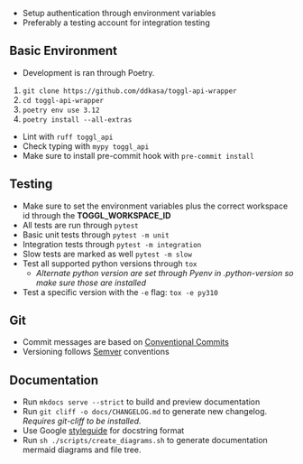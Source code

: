 - Setup authentication through environment variables
- Preferably a testing account for integration testing

## Basic Environment

- Development is ran through Poetry.

1. `git clone https://github.com/ddkasa/toggl-api-wrapper`
2. `cd toggl-api-wrapper`
3. `poetry env use 3.12`
4. `poetry install --all-extras`

- Lint with `ruff toggl_api`
- Check typing with `mypy toggl_api`
- Make sure to install pre-commit hook with `pre-commit install`

## Testing

- Make sure to set the environment variables plus the correct workspace id through the **TOGGL_WORKSPACE_ID**
- All tests are run through `pytest`
- Basic unit tests through `pytest -m unit`
- Integration tests through `pytest -m integration`
- Slow tests are marked as well `pytest -m slow`
- Test all supported python versions through `tox`
  - _Alternate python version are set through Pyenv in .python-version so make sure those are installed_
- Test a specific version with the `-e` flag: `tox -e py310`

## Git

- Commit messages are based on [Conventional Commits](https://www.conventionalcommits.org/en/v1.0.0/)
- Versioning follows [Semver](https://semver.org) conventions

## Documentation

- Run `mkdocs serve --strict` to build and preview documentation
- Run `git cliff -o docs/CHANGELOG.md` to generate new changelog. _Requires git-cliff to be installed._
- Use Google [styleguide](https://google.github.io/styleguide/pyguide.html) for docstring format
- Run `sh ./scripts/create_diagrams.sh` to generate documentation mermaid diagrams and file tree.
